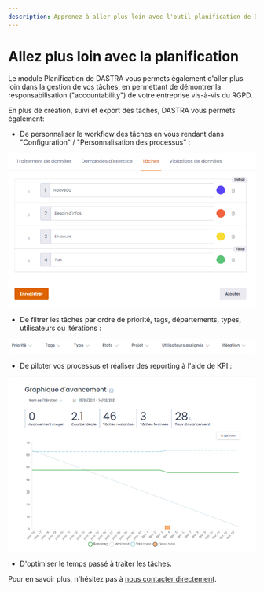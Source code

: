 ```yaml
---
description: Apprenez à aller plus loin avec l'outil planification de DASTRA
---
```


# Allez plus loin avec la planification

Le module Planification de DASTRA vous permets également d'aller plus loin dans la gestion de vos tâches, en permettant de démontrer la responsabilisation \("accountability"\) de votre entreprise vis-à-vis du RGPD. 

En plus de création, suivi et export des tâches, DASTRA vous permets également:

* De personnaliser le workflow des tâches en vous rendant dans "Configuration" / "Personnalisation des processus" :

![](../../.gitbook/assets/image%20%2810%29.png)

* De filtrer les tâches par ordre de priorité, tags, départements, types, utilisateurs ou itérations :

![](../../.gitbook/assets/image%20%2872%29.png)

* De piloter vos processus et réaliser des reporting à l'aide de KPI :

![](../../.gitbook/assets/image%20%28185%29.png)

* D'optimiser le temps passé à traiter les tâches.

Pour en savoir plus, n'hésitez pas à [nous contacter directement](https://www.dastra.eu/fr/Contact?type=Demo).

